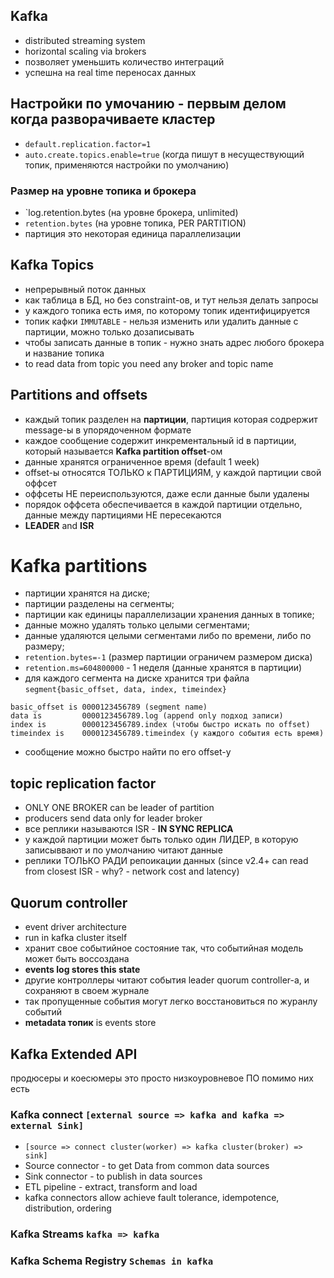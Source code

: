 ## Kafka
- distributed streaming system
- horizontal scaling via brokers
- позволяет уменьшить количество интеграций
- успешна на real time переносах данных

## Настройки по умочанию - первым делом когда разворачиваете кластер
- `default.replication.factor=1`
- `auto.create.topics.enable=true` (когда пишут в несуществующий топик, применяются настройки по умолчанию)

### Размер на уровне топика и брокера
- `log.retention.bytes (на уровне брокера, unlimited)
- `retention.bytes` (на уровне топика, PER PARTITION)
- партиция это некоторая единица параллелизации

## Kafka Topics
- непрерывный поток данных
- как таблица в БД, но без constraint-ов, и тут нельзя делать запросы
- у каждого топика есть имя, по которому топик идентифицируется
- топик кафки `IMMUTABLE` - нельзя изменить или удалить данные с партиции, можно только дозаписывать
- чтобы записать данные в топик - нужно знать адрес любого брокера и название топика
- to read data from topic you need any broker and topic name

## Partitions and offsets
- каждый топик разделен на **партиции**, партиция которая содрержит message-ы в упорядоченном формате
- каждое сообщение содержит инкрементальный id в партиции, который называется **Kafka partition offset**-ом
- данные хранятся ограниченное время (default 1 week)
- offset-ы относятся ТОЛЬКО к ПАРТИЦИЯМ, у каждой партиции свой оффсет
- оффсеты НЕ переиспользуются, даже если данные были удалены
- порядок оффсета обеспечивается в каждой партиции отдельно, данные между партициями НЕ пересекаются
- **LEADER** and **ISR**

# Kafka partitions
- партиции хранятся на диске;
- партиции разделены на сегменты;
- партиции как единицы параллелизации хранения данных в топике;
- данные можно удалять только целыми сегментами;
- данные удаляются целыми сегментами либо по времени, либо по размеру;
- `retention.bytes=-1` (размер партиции ограничем размером диска)
- `retention.ms=604800000` - 1 неделя (данные хранятся в партиции)
- для каждого сегмента на диске хранится три файла `segment{basic_offset, data, index, timeindex}`
```
basic_offset is 0000123456789 (segment name)
data is         0000123456789.log (append only подход записи)
index is        0000123456789.index (чтобы быстро искать по offset)
timeindex is    0000123456789.timeindex (у каждого события есть время)
```
- сообщение можно быстро найти по его offset-у

## topic replication factor
- ONLY ONE BROKER can be leader of partition
- producers send data only for leader broker
- все реплики называются ISR - **IN SYNC REPLICA**
- у каждой партиции может быть только один ЛИДЕР, в которую записыввают и по умолчанию читают данные
- реплики ТОЛЬКО РАДИ репоикации данных (since v2.4+ can read from closest ISR - why? - network cost and latency)


## Quorum controller
- event driver architecture
- run in kafka cluster itself
- хранит свое событийное состояние так, что событийная модель  может быть воссоздана
- **events log stores this state**
- другие контроллеры читают события leader quorum controller-a, и сохраняют в своем журнале
- так пропущенные события могут легко восстановиться по журанлу событий
- **metadata топик** is events store


## Kafka Extended API
продюсеры и коесюмеры это просто низкоуровневое ПО
помимо них есть
### Kafka connect `[external source => kafka and kafka => external Sink]`
- `[source => connect cluster(worker) => kafka cluster(broker) => sink]`
- Source connector - to get Data from common data sources
- Sink connector - to publish in data sources
- ETL pipeline - extract, transform and load
- kafka connectors allow achieve fault tolerance, idempotence, distribution, ordering  
### Kafka Streams `kafka => kafka`
### Kafka Schema Registry `Schemas in kafka`

